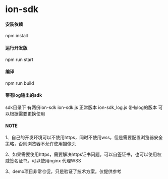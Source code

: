 # ion-sdk

#### 安装依赖
npm install

#### 运行开发版
npm run start

#### 编译
npm run build

#### 带有log输出的sdk
sdk目录下 有两份ion-sdk
ion-sdk.js 正常版本
ion-sdk_log.js 带有log的版本
可以根据需要更换使用

#### NOTE
1、自己的开发环境可以不使用https，同时不使用wss，但是需要配置浏览器安全策略，否则浏览器不允许使用摄像头

2、如果需要使用https，需要解决https证书问题。可以自签证书，也可以使用权威签名证书。可以使用nginx 代理WSS

3、demo项目非常仓促，只是验证了技术方案。仅提供参考